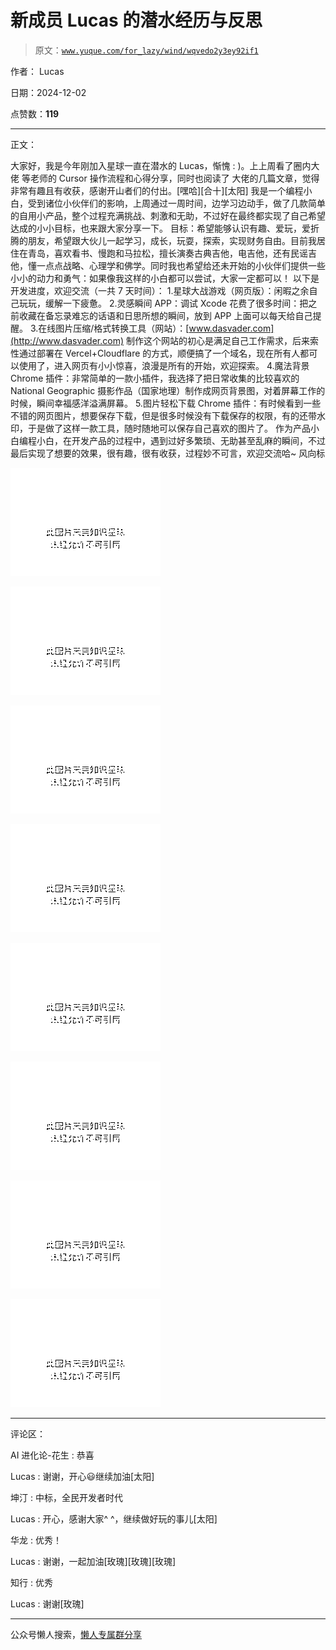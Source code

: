 # 新成员 Lucas 的潜水经历与反思

> 原文：[`www.yuque.com/for_lazy/wind/wqvedo2y3ey92if1`](https://www.yuque.com/for_lazy/wind/wqvedo2y3ey92if1)

作者： Lucas

日期：2024-12-02

点赞数：**119**

* * *

正文：

大家好，我是今年刚加入星球一直在潜水的 Lucas，惭愧 : )。上上周看了圈内大佬 等老师的 Cursor 操作流程和心得分享，同时也阅读了
大佬的几篇文章，觉得非常有趣且有收获，感谢开山者们的付出。[嘿哈][合十][太阳]
我是一个编程小白，受到诸位小伙伴们的影响，上周通过一周时间，边学习边动手，做了几款简单的自用小产品，整个过程充满挑战、刺激和无助，不过好在最终都实现了自己希望达成的小小目标，也来跟大家分享一下。
目标：希望能够认识有趣、爱玩，爱折腾的朋友，希望跟大伙儿一起学习，成长，玩耍，探索，实现财务自由。目前我居住在青岛，喜欢看书、慢跑和马拉松，擅长演奏古典吉他，电吉他，还有民谣吉他，懂一点点战略、心理学和佛学。同时我也希望给还未开始的小伙伴们提供一些小小的动力和勇气：如果像我这样的小白都可以尝试，大家一定都可以！
以下是开发进度，欢迎交流（一共 7 天时间）： 1.星球大战游戏（网页版）：闲暇之余自己玩玩，缓解一下疲惫。
2.灵感瞬间 APP：调试 Xcode 花费了很多时间：把之前收藏在备忘录难忘的话语和日思所想的瞬间，放到 APP 上面可以每天给自己提醒。
3.在线图片压缩/格式转换工具（网站）：[www.dasvader.com](http://www.dasvader.com) 制作这个网站的初心是满足自己工作需求，后来索性通过部署在 Vercel+Cloudflare 的方式，顺便搞了一个域名，现在所有人都可以使用了，进入网页有小小惊喜，浪漫是所有的开始，欢迎探索。
4.魔法背景 Chrome 插件：非常简单的一款小插件，我选择了把日常收集的比较喜欢的 National
Geographic 摄影作品（国家地理）制作成网页背景图，对着屏幕工作的时候，瞬间幸福感洋溢满屏幕。
5.图片轻松下载 Chrome 插件：有时候看到一些不错的网页图片，想要保存下载，但是很多时候没有下载保存的权限，有的还带水印，于是做了这样一款工具，随时随地可以保存自己喜欢的图片了。
作为产品小白编程小白，在开发产品的过程中，遇到过好多繁琐、无助甚至乱麻的瞬间，不过最后实现了想要的效果，很有趣，很有收获，过程妙不可言，欢迎交流哈~ 风向标

![](img/a8a1175eae6573e051dec82c7f3b2043.png "None")

![](img/283e851a9d78468e329a6099ec05664c.png "None")

![](img/e08cf44f59b683c72f423240b557e6b5.png "None")

![](img/40a43ead6ec22c4b286f0cd57557fc0d.png "None")

![](img/e3d0760917bbb9419b321ea982ed62cb.png "None")

![](img/b0bb8a20e7d9589a5ec79d7bffb00738.png "None")

![](img/4820ffe2b3a39dbf87d4f9e3b7975c4d.png "None")

![](img/602e6b7ca1037278a8edc12c0b0c67bd.png "None")

* * *

评论区：

AI 进化论-花生 : 恭喜

Lucas : 谢谢，开心😃继续加油[太阳]

坤汀 : 中标，全民开发者时代

Lucas : 开心，感谢大家^ ^，继续做好玩的事儿[太阳]

华龙 : 优秀！

Lucas : 谢谢，一起加油[玫瑰][玫瑰][玫瑰]

知行 : 优秀

Lucas : 谢谢[玫瑰]

* * *

公众号懒人搜索，[懒人专属群分享](https://lazybook.fun/#/blog/group)